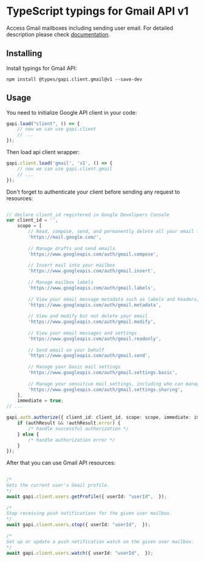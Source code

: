 # TypeScript typings for Gmail API v1
Access Gmail mailboxes including sending user email.
For detailed description please check [documentation](https://developers.google.com/gmail/api/).

## Installing

Install typings for Gmail API:
```
npm install @types/gapi.client.gmail@v1 --save-dev
```

## Usage

You need to initialize Google API client in your code:
```typescript
gapi.load("client", () => { 
    // now we can use gapi.client
    // ... 
});
```

Then load api client wrapper:
```typescript
gapi.client.load('gmail', 'v1', () => {
    // now we can use gapi.client.gmail
    // ... 
});
```

Don't forget to authenticate your client before sending any request to resources:
```typescript

// declare client_id registered in Google Developers Console
var client_id = '',
    scope = [     
        // Read, compose, send, and permanently delete all your email from Gmail
        'https://mail.google.com/',
    
        // Manage drafts and send emails
        'https://www.googleapis.com/auth/gmail.compose',
    
        // Insert mail into your mailbox
        'https://www.googleapis.com/auth/gmail.insert',
    
        // Manage mailbox labels
        'https://www.googleapis.com/auth/gmail.labels',
    
        // View your email message metadata such as labels and headers, but not the email body
        'https://www.googleapis.com/auth/gmail.metadata',
    
        // View and modify but not delete your email
        'https://www.googleapis.com/auth/gmail.modify',
    
        // View your email messages and settings
        'https://www.googleapis.com/auth/gmail.readonly',
    
        // Send email on your behalf
        'https://www.googleapis.com/auth/gmail.send',
    
        // Manage your basic mail settings
        'https://www.googleapis.com/auth/gmail.settings.basic',
    
        // Manage your sensitive mail settings, including who can manage your mail
        'https://www.googleapis.com/auth/gmail.settings.sharing',
    ],
    immediate = true;
// ...

gapi.auth.authorize({ client_id: client_id, scope: scope, immediate: immediate }, authResult => {
    if (authResult && !authResult.error) {
        /* handle successful authorization */
    } else {
        /* handle authorization error */
    }
});            
```

After that you can use Gmail API resources:

```typescript 
    
/* 
Gets the current user's Gmail profile.  
*/
await gapi.client.users.getProfile({ userId: "userId",  }); 
    
/* 
Stop receiving push notifications for the given user mailbox.  
*/
await gapi.client.users.stop({ userId: "userId",  }); 
    
/* 
Set up or update a push notification watch on the given user mailbox.  
*/
await gapi.client.users.watch({ userId: "userId",  });
```
